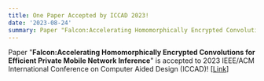 ```yaml
---
title: One Paper Accepted by ICCAD 2023!
date: '2023-08-24'
summary: Paper "Falcon:Accelerating Homomorphically Encrypted Convolutions for Efficient Private Mobile Network Inference" is accepted by ICCAD 2023 (acceptance rate:23%)!
---
```


Paper "**Falcon:Accelerating Homomorphically Encrypted Convolutions for Efficient Private Mobile Network Inference**" is accepted to 2023 IEEE/ACM International Conference on Computer Aided Design (ICCAD)! [[Link](https://ieeexplore.ieee.org/stamp/stamp.jsp?tp=&arnumber=10323672)]